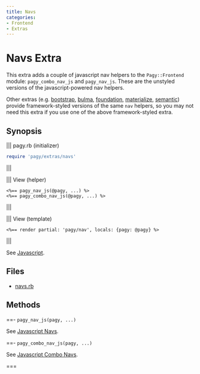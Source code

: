 ```yaml
---
title: Navs
categories:
- Frontend
- Extras
---
```

# Navs Extra

This extra adds a couple of javascript nav helpers to the `Pagy::Frontend` module: `pagy_combo_nav_js` and `pagy_nav_js`. These are the unstyled versions of the javascript-powered nav helpers.

Other extras (e.g. [bootstrap](bootstrap.md), [bulma](bulma.md), [foundation](foundation.md), [materialize](materialize.md), [semantic](semantic.md)) provide framework-styled versions of the same `nav` helpers, so you may not need this extra if you use one of the above framework-styled extra.

## Synopsis

||| pagy.rb (initializer)
```ruby
require 'pagy/extras/navs'
```
|||

||| View (helper)
```erb
<%== pagy_nav_js(@pagy, ...) %>
<%== pagy_combo_nav_js(@pagy, ...) %>
```
|||

||| View (template)
```erb
<%== render partial: 'pagy/nav', locals: {pagy: @pagy} %>
```
|||

See [Javascript](/docs/api/javascript.md).

## Files

- [navs.rb](https://github.com/ddnexus/pagy/blob/master/lib/pagy/extras/navs.rb)

## Methods

==- `pagy_nav_js(pagy, ...)`

See [Javascript Navs](/docs/api/javascript/navs.md).

==- `pagy_combo_nav_js(pagy, ...)`

See [Javascript Combo Navs](/docs/api/javascript/combo-navs.md).

===